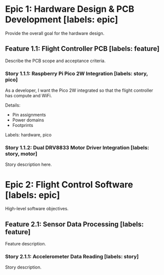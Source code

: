 # Epic 1: Hardware Design & PCB Development [labels: epic]
Provide the overall goal for the hardware design.

## Feature 1.1: Flight Controller PCB [labels: feature]
Describe the PCB scope and acceptance criteria.

### Story 1.1.1: Raspberry Pi Pico 2W Integration [labels: story, pico]
As a developer, I want the Pico 2W integrated so that the flight controller has compute and WiFi.

Details:
- Pin assignments
- Power domains
- Footprints

Labels: hardware, pico

### Story 1.1.2: Dual DRV8833 Motor Driver Integration [labels: story, motor]
Story description here.

# Epic 2: Flight Control Software [labels: epic]
High-level software objectives.

## Feature 2.1: Sensor Data Processing [labels: feature]
Feature description.

### Story 2.1.1: Accelerometer Data Reading [labels: story]
Story description.
